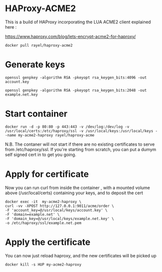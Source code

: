 # HAProxy-ACME2

This is a build of HAProxy incorporating the LUA ACME2 client explained here :

https://www.haproxy.com/blog/lets-encrypt-acme2-for-haproxy/

``
docker pull rayel/haproxy-acme2
``

# Generate keys

```
openssl genpkey -algorithm RSA -pkeyopt rsa_keygen_bits:4096 -out account.key

openssl genpkey -algorithm RSA -pkeyopt rsa_keygen_bits:2048 -out example.net.key
```


# Start container

``
docker run -d -p 80:80 -p 443:443 -v /dev/log:/dev/log -v /usr/local/certs:/etc/haproxy/ssl -v /usr/local/keys:/usr/local/keys --name my-acme2-haproxy rayel/haproxy-acme
``

N.B. The contaner will not start if there are no existing certificates to serve from /etc/haproxy/ssl. If you're starting from scratch, you can put a dumym self signed cert in to get you going.

# Apply for certificate 

Now you can run curl from inside the container , with a mounted volume above (/usr/local/certs) containing your keys, and to deposit the cert

```
docker exec -it  my-acme2-haproxy \
curl -vv -XPOST http://127.0.0.1:9011/acme/order \
-F 'account_key=@/usr/local/keys/account.key' \
-F 'domain=example.net' \
-F 'domain_key=@/usr/local/keys/example.net.key' \
-o /etc/haproxy/ssl/example.net.pem
```

#  Apply the certificate

You can now just reload haproxy, and the new certificates will be picked up

```
docker kill -s HUP my-acme2-haproxy 
```

